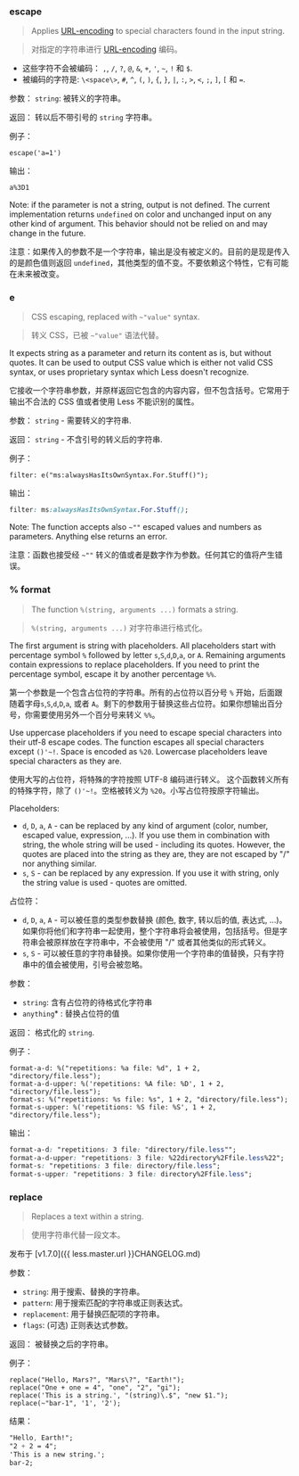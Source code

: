 ### escape

> Applies [URL-encoding](http://en.wikipedia.org/wiki/Percent-encoding) to special characters found in the input string.

> 对指定的字符串进行 [URL-encoding](http://en.wikipedia.org/wiki/Percent-encoding) 编码。

* 这些字符不会被编码： `,`, `/`, `?`, `@`, `&`, `+`, `'`, `~`, `!` 和 `$`.
* 被编码的字符是: `\<space\>`, `#`, `^`, `(`, `)`, `{`, `}`, `|`, `:`, `>`, `<`, `;`, `]`, `[` 和 `=`.

参数： `string`: 被转义的字符串。

返回： 转以后不带引号的 `string` 字符串。

例子：

```less
escape('a=1')
```

输出：

```css
a%3D1
```

Note: if the parameter is not a string, output is not defined. The current implementation returns `undefined` on color and unchanged input on any other kind of argument. This behavior should not be relied on and may change in the future.

注意：如果传入的参数不是一个字符串，输出是没有被定义的。目前的是现是传入的是颜色值则返回 `undefined`，其他类型的值不变。不要依赖这个特性，它有可能在未来被改变。

### e

> CSS escaping, replaced with `~"value"` syntax.

> 转义 CSS，已被 `~"value"` 语法代替。

It expects string as a parameter and return its content as is, but without quotes. It can be used to output CSS value which is either not valid CSS syntax, or uses proprietary syntax which Less doesn't recognize.

它接收一个字符串参数，并原样返回它包含的内容内容，但不包含括号。它常用于输出不合法的 CSS 值或者使用 Less 不能识别的属性。

参数： `string` - 需要转义的字符串.

返回： `string` - 不含引号的转义后的字符串.

例子：

```less
filter: e("ms:alwaysHasItsOwnSyntax.For.Stuff()");
```

输出：

```css
filter: ms:alwaysHasItsOwnSyntax.For.Stuff();
```

Note: The function accepts also `~""` escaped values and numbers as parameters. Anything else returns an error.

注意：函数也接受经 `~""` 转义的值或者是数字作为参数。任何其它的值将产生错误。

### % format

> The function `%(string, arguments ...)` formats a string.

> `%(string, arguments ...)` 对字符串进行格式化。

The first argument is string with placeholders. All placeholders start with percentage symbol `%` followed by letter `s`,`S`,`d`,`D`,`a`, or `A`. Remaining arguments contain expressions to replace placeholders. If you need to print the percentage symbol, escape it by another percentage `%%`.

第一个参数是一个包含占位符的字符串。所有的占位符以百分号 `%` 开始，后面跟随着字母`s`,`S`,`d`,`D`,`a`, 或者 `A`。剩下的参数用于替换这些占位符。如果你想输出百分号，你需要使用另外一个百分号来转义 `%%`。

Use uppercase placeholders if you need to escape special characters into their utf-8 escape codes.
The function escapes all special characters except `()'~!`. Space is encoded as `%20`. Lowercase placeholders leave special characters as they are.

使用大写的占位符，将特殊的字符按照 UTF-8 编码进行转义。
这个函数转义所有的特殊字符，除了 `()'~!`。空格被转义为 `%20`。小写占位符按原字符输出。

Placeholders:

* `d`, `D`, `a`, `A` - can be replaced by any kind of argument (color, number, escaped value, expression, ...). If you use them in combination with string, the whole string will be used - including its quotes. However, the quotes are placed into the string as they are, they are not escaped by "/" nor anything similar.
* `s`, `S` - can be replaced by any expression. If you use it with string, only the string value is used - quotes are omitted.

占位符：

* `d`, `D`, `a`, `A` - 可以被任意的类型参数替换 (颜色, 数字, 转以后的值, 表达式, ...)。 如果你将他们和字符串一起使用，整个字符串将会被使用，包括括号。但是字符串会被原样放在字符串中，不会被使用 "/" 或者其他类似的形式转义。
* `s`, `S` - 可以被任意的字符串替换。如果你使用一个字符串的值替换，只有字符串中的值会被使用，引号会被忽略。

参数：

* `string`: 含有占位符的待格式化字符串
* `anything`* : 替换占位符的值

返回： 格式化的 `string`.

例子：

```less
format-a-d: %("repetitions: %a file: %d", 1 + 2, "directory/file.less");
format-a-d-upper: %('repetitions: %A file: %D', 1 + 2, "directory/file.less");
format-s: %("repetitions: %s file: %s", 1 + 2, "directory/file.less");
format-s-upper: %('repetitions: %S file: %S', 1 + 2, "directory/file.less");
```
输出：

```css
format-a-d: "repetitions: 3 file: "directory/file.less"";
format-a-d-upper: "repetitions: 3 file: %22directory%2Ffile.less%22";
format-s: "repetitions: 3 file: directory/file.less";
format-s-upper: "repetitions: 3 file: directory%2Ffile.less";
```


### replace

> Replaces a text within a string.

> 使用字符串代替一段文本。

发布于 [v1.7.0]({{ less.master.url }}CHANGELOG.md)

参数：

* `string`: 用于搜索、替换的字符串。
* `pattern`: 用于搜索匹配的字符串或正则表达式。
* `replacement`: 用于替换匹配项的字符串。
* `flags`: (可选) 正则表达式参数。

返回： 被替换之后的字符串。

例子：

```less
replace("Hello, Mars?", "Mars\?", "Earth!");
replace("One + one = 4", "one", "2", "gi");
replace('This is a string.', "(string)\.$", "new $1.");
replace(~"bar-1", '1', '2');
```

结果：

```css
"Hello, Earth!";
"2 + 2 = 4";
'This is a new string.';
bar-2;
```
